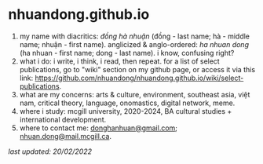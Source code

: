 # nhuandong.github.io
1. my name with diacritics: *đồng hà nhuận* (đồng - last name; hà - middle name; nhuận - first name). anglicized & anglo-ordered: *ha nhuan dong* (ha nhuan - first name; dong - last name). i know, confusing right?
2. what i do: i write, i think, i read, then repeat. for a list of select publications, go to "wiki" section on my github page, or access it via this link: https://github.com/nhuandong/nhuandong.github.io/wiki/select-publications.
3. what are my concerns: arts & culture, environment, southeast asia, việt nam, critical theory, language, onomastics, digital network, meme. 
4. where i study: mcgill university, 2020-2024, BA cultural studies + international development. 
5. where to contact me: donghanhuan@gmail.com; nhuan.dong@mail.mcgill.ca.

*last updated: 20/02/2022*

